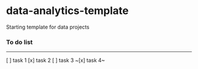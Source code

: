# data-analytics-template

Starting template for data projects

### To do list

---

[ ] task 1
[x] task 2
[ ] task 3
~[x] task 4~
